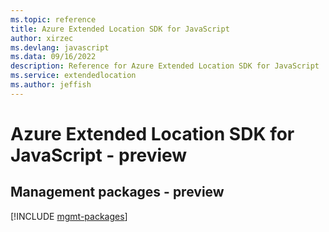 ```yaml
---
ms.topic: reference
title: Azure Extended Location SDK for JavaScript
author: xirzec
ms.devlang: javascript
ms.data: 09/16/2022
description: Reference for Azure Extended Location SDK for JavaScript
ms.service: extendedlocation
ms.author: jeffish
---
```

# Azure Extended Location SDK for JavaScript - preview

## Management packages - preview
[!INCLUDE [mgmt-packages](extended-location-mgmt-index.md)]